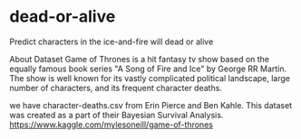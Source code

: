 # dead-or-alive
Predict characters in the ice-and-fire will dead or alive

About Dataset
Game of Thrones is a hit fantasy tv show based on the equally famous book series "A Song of Fire and Ice" by George RR Martin. The show is well known for its vastly complicated political landscape, large number of characters, and its frequent character deaths.

we have character-deaths.csv from Erin Pierce and Ben Kahle. This dataset was created as a part of their Bayesian Survival Analysis.
https://www.kaggle.com/mylesoneill/game-of-thrones



